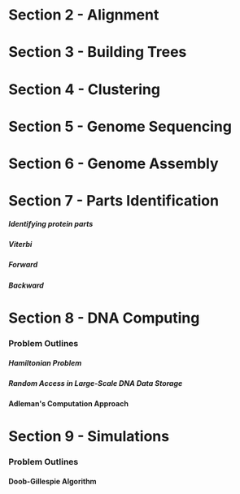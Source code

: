 


# Section 2 - Alignment


# Section 3 - Building Trees


# Section 4 - Clustering

# Section 5 - Genome Sequencing


# Section 6 - Genome Assembly

# Section 7 - Parts Identification
##### Identifying protein parts


##### Viterbi
##### Forward
##### Backward

# Section 8 - DNA Computing

### Problem Outlines
##### Hamiltonian Problem

##### Random Access in Large-Scale DNA Data Storage

#### Adleman's Computation Approach



# Section 9 - Simulations

### Problem Outlines


#### Doob-Gillespie Algorithm
